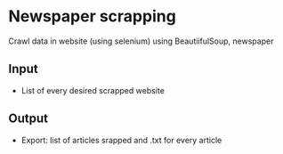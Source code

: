 # Newspaper scrapping
Crawl data in website (using selenium) using BeautiifulSoup, newspaper

## Input
- List of every desired scrapped website

## Output
- Export: list of articles srapped and .txt for every article
